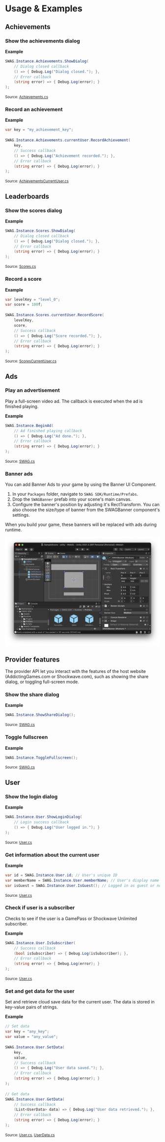 # Usage & Examples

## Achievements

### Show the achievements dialog

**Example**
```c#
SWAG.Instance.Achievements.ShowDialog(
    // Dialog closed callback
    () => { Debug.Log("Dialog closed."); },
    // Error callback
    (string error) => { Debug.Log(error); }
);
```
<small>Source: [Achievements.cs](/unity/script-reference/AddictingGames/Achievements/Achievements)</small>

### Record an achievement

**Example**
```c#
var key = "my_achievement_key";

SWAG.Instance.Achievements.currentUser.RecordAchievement(
    key,
    // Success callback
    () => { Debug.Log("Achievement recorded."); },
    // Error callback
    (string error) => { Debug.Log(error); }
);
```
<small>Source: [AchievementsCurrentUser.cs](/unity/script-reference/AddictingGames/Achievements/AchievementsCurrentUser)</small>

## Leaderboards

### Show the scores dialog

**Example**
```c#
SWAG.Instance.Scores.ShowDialog(
    // Dialog closed callback
    () => { Debug.Log("Dialog closed."); },
    // Error callback
    (string error) => { Debug.Log(error); }
);
```
<small>Source: [Scores.cs](/unity/script-reference/AddictingGames/Scores/Scores)</small>

### Record a score

**Example**
```c#
var levelKey = "level_0";
var score = 100f;

SWAG.Instance.Scores.currentUser.RecordScore(
    levelKey,
    score,
    // Success callback
    () => { Debug.Log("Score recorded."); },
    // Error callback
    (string error) => { Debug.Log(error); }
);
```
<small>Source: [ScoresCurrentUser.cs](/unity/script-reference/AddictingGames/Scores/ScoresCurrentUser)</small>

## Ads

### Play an advertisement

Play a full-screen video ad. The callback is executed when the ad is finished playing.

**Example**
```c#
SWAG.Instance.BeginAd(
    // Ad finished playing callback
    () => { Debug.Log("Ad done."); },
    // Error callback
    (string error) => { Debug.Log(error); }
);
```
<small>Source: [SWAG.cs](/unity/script-reference/AddictingGames/SWAG)</small>

### Banner ads

You can add Banner Ads to your game by using the Banner UI Component. 

1. In your `Packages` folder, navigate to `SWAG SDK/Runtime/Prefabs`.
2. Drop the `SWAGBanner` prefab into your scene's main canvas.
3. Configure the banner's position by adjusting it's RectTransform. You can also choose the size/type of banner from the SWAGBanner component's settings. 

When you build your game, these banners will be replaced with ads during runtime.

![SWAG Prefab Screenshot](./images/swag-banners.png)

## Provider features

The provider API let you interact with the features of the host website (AddictingGames.com or Shockwave.com), such as showing the share dialog, or toggling full-screen mode.

### Show the share dialog

**Example**
```c#
SWAG.Instance.ShowShareDialog();
```
<small>Source: [SWAG.cs](/unity/script-reference/AddictingGames/SWAG)</small>

### Toggle fullscreen

**Example**
```c#
SWAG.Instance.ToggleFullscreen();
```
<small>Source: [SWAG.cs](/unity/script-reference/AddictingGames/SWAG)</small>

## User

### Show the login dialog

**Example**
```c#
SWAG.Instance.User.ShowLoginDialog(
    // Login success callback
    () => { Debug.Log("User logged in."); }
);
```
<small>Source: [User.cs](/unity/script-reference/AddictingGames/User/User)</small>

### Get information about the current user

**Example**
```c#
var id = SWAG.Instance.User.id; // User's unique ID
var memberName = SWAG.Instance.User.memberName; // User's display name
var isGuest = SWAG.Instance.User.IsGuest(); // Logged in as guest or not
```
<small>Source: [User.cs](/unity/script-reference/AddictingGames/User/User)</small>

### Check if user is a subscriber

Checks to see if the user is a GamePass or Shockwave Unlimited subscriber.

**Example**
```c#
SWAG.Instance.User.IsSubscriber(
    // Success callback
    (bool isSubscriber) => { Debug.Log(isSubscriber); },
    // Error callback
    (string error) => { Debug.Log(error); }
);
```
<small>Source: [User.cs](/unity/script-reference/AddictingGames/User/User)</small>

### Set and get data for the user

Set and retrieve cloud save data for the current user. The data is stored in key-value pairs of strings.

**Example**
```c#
// Set data
var key = "any_key";
var value = "any_value";

SWAG.Instance.User.SetData(
    key,
    value,
    // Success callback
    () => { Debug.Log("User data saved."); },
    // Error callback
    (string error) => { Debug.Log(error); }
);

// Get data
SWAG.Instance.User.GetData(
    // Success callback
    (List<UserData> data) => { Debug.Log("User data retrieved."); },
    // Error callback
    (string error) => { Debug.Log(error); }
);
```
<small>Source: [User.cs](/unity/script-reference/AddictingGames/User/User), [UserData.cs](/unity/script-reference/AddictingGames/User/UserData)</small>
